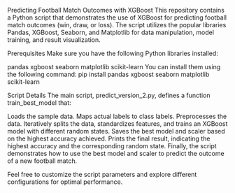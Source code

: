Predicting Football Match Outcomes with XGBoost
This repository contains a Python script that demonstrates the use of XGBoost for predicting football match outcomes (win, draw, or loss). The script utilizes the popular libraries Pandas, XGBoost, Seaborn, and Matplotlib for data manipulation, model training, and result visualization.

Prerequisites
Make sure you have the following Python libraries installed:

pandas
xgboost
seaborn
matplotlib
scikit-learn
You can install them using the following command:
				pip install pandas xgboost seaborn matplotlib scikit-learn



Script Details
The main script, predict_version_2.py, defines a function train_best_model that:

Loads the sample data.
Maps actual labels to class labels.
Preprocesses the data.
Iteratively splits the data, standardizes features, and trains an XGBoost model with different random states.
Saves the best model and scaler based on the highest accuracy achieved.
Prints the final result, indicating the highest accuracy and the corresponding random state.
Finally, the script demonstrates how to use the best model and scaler to predict the outcome of a new football match.

Feel free to customize the script parameters and explore different configurations for optimal performance.
		
